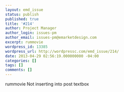 ```yaml
---
layout: emd_issue
status: publish
published: true
title: '#214'
author: Project Manager
author_login: issues-pm
author_email: issues-pm@emarketdesign.com
excerpt: rummovie
wordpress_id: 13385
wordpress_url: http://wordpressc.com/emd_issue/214/
date: 2013-04-29 02:56:19.000000000 -04:00
categories: []
tags: []
comments: []
---
```

rummovie Not inserting into post textbox
